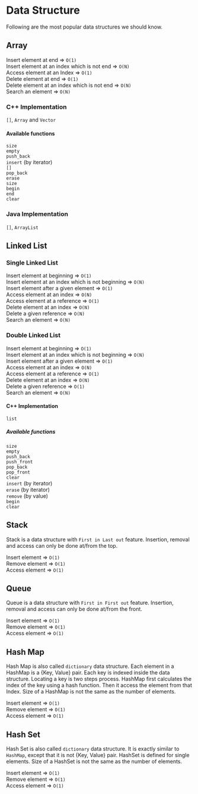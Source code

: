 # Data Structure

Following are the most popular data structures we should know.

## Array
Insert element at end => ```O(1)``` <br>
Insert element at an index which is not end => ```O(N)``` <br>
Access element at an Index => ```O(1)``` <br>
Delete element at end => ```O(1)``` <br>
Delete element at an index which is not end => ```O(N)``` <br>
Search an element => ```O(N)``` <br>

### C++ Implementation
```[]```, ```Array``` and ```Vector``` <br>

#### Available functions
```size``` <br>
```empty``` <br>
```push_back``` <br>
```insert``` (by iterator) <br>
```[]``` <br>
```pop_back``` <br>
```erase``` <br>
```size``` <br>
```begin``` <br>
```end``` <br>
```clear``` <br>
 
### Java Implementation
```[]```, ```ArrayList``` <br>


## Linked List

### Single Linked List
Insert element at beginning => ```O(1)``` <br>
Insert element at an index which is not beginning => ```O(N)``` <br>
Insert element after a given element => ```O(1)``` <br>
Access element at an index => ```O(N)``` <br>
Access element at a reference => ```O(1)``` <br>
Delete element at an index => ```O(N)``` <br>
Delete a given reference => ```O(N)``` <br>
Search an element => ```O(N)``` <br>

### Double Linked List
Insert element at beginning => ```O(1)``` <br>
Insert element at an index which is not beginning => ```O(N)``` <br>
Insert element after a given element => ```O(1)``` <br>
Access element at an index => ```O(N)``` <br>
Access element at a reference => ```O(1)``` <br>
Delete element at an index => ```O(N)``` <br>
Delete a given reference => ```O(1)``` <br>
Search an element => ```O(N)``` <br>

#### C++ Implementation
```list``` <br>

##### Available functions
```size``` <br>
```empty``` <br>
```push_back``` <br>
```push_front``` <br>
```pop_back``` <br>
```pop_front``` <br>
```clear``` <br>
```insert``` (by iterator) <br>
```erase``` (by iterator) <br>
```remove``` (by value) <br>
```begin``` <br>
```clear``` <br>

## Stack
Stack is a data structure with ```First in Last out``` feature. Insertion, removal and access can only be done at/from the top. 

Insert element => ```O(1)``` <br>
Remove element => ```O(1)``` <br>
Access element => ```O(1)``` <br>

## Queue
Queue is a data structure with ```First in First out``` feature. Insertion, removal and access can only be done at/from the front. 

Insert element => ```O(1)``` <br>
Remove element => ```O(1)``` <br>
Access element => ```O(1)``` <br>

## Hash Map
Hash Map is also called ```dictionary``` data structure. Each element in a HashMap is a {Key, Value} pair. Each key is indexed inside the data structure. Locating a key is two steps process. HashMap first calculates the index of the key using a hash function. Then it access the element from that Index. Size of a HashMap is not the same as the number of elements. 

Insert element => ```O(1)``` <br>
Remove element => ```O(1)``` <br>
Access element => ```O(1)``` <br>

## Hash Set
Hash Set is also called ```dictionary``` data structure. It is exactly similar to ```HashMap```, except that it is not {Key, Value} pair. HashSet is defined for single elements. Size of a HashSet is not the same as the number of elements. 

Insert element => ```O(1)``` <br>
Remove element => ```O(1)``` <br>
Access element => ```O(1)``` <br>
